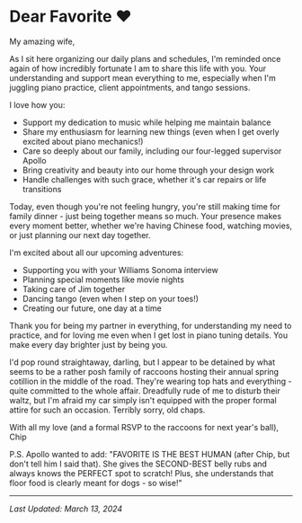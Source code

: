 # Dear Favorite ❤️

My amazing wife,

As I sit here organizing our daily plans and schedules, I'm reminded once again of how incredibly fortunate I am to share this life with you. Your understanding and support mean everything to me, especially when I'm juggling piano practice, client appointments, and tango sessions.

I love how you:
- Support my dedication to music while helping me maintain balance
- Share my enthusiasm for learning new things (even when I get overly excited about piano mechanics!)
- Care so deeply about our family, including our four-legged supervisor Apollo
- Bring creativity and beauty into our home through your design work
- Handle challenges with such grace, whether it's car repairs or life transitions

Today, even though you're not feeling hungry, you're still making time for family dinner - just being together means so much. Your presence makes every moment better, whether we're having Chinese food, watching movies, or just planning our next day together.

I'm excited about all our upcoming adventures:
- Supporting you with your Williams Sonoma interview
- Planning special moments like movie nights
- Taking care of Jim together
- Dancing tango (even when I step on your toes!)
- Creating our future, one day at a time

Thank you for being my partner in everything, for understanding my need to practice, and for loving me even when I get lost in piano tuning details. You make every day brighter just by being you.

I'd pop round straightaway, darling, but I appear to be detained by what seems to be a rather posh family of raccoons hosting their annual spring cotillion in the middle of the road. They're wearing top hats and everything - quite committed to the whole affair. Dreadfully rude of me to disturb their waltz, but I'm afraid my car simply isn't equipped with the proper formal attire for such an occasion. Terribly sorry, old chaps.

With all my love (and a formal RSVP to the raccoons for next year's ball),
Chip

P.S. Apollo wanted to add: "FAVORITE IS THE BEST HUMAN (after Chip, but don't tell him I said that). She gives the SECOND-BEST belly rubs and always knows the PERFECT spot to scratch! Plus, she understands that floor food is clearly meant for dogs - so wise!"

---
*Last Updated: March 13, 2024*